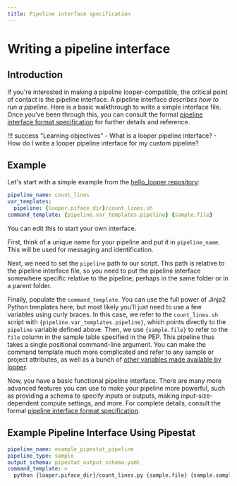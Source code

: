 ```yaml
---
title: Pipeline interface specification
---
```


# Writing a pipeline interface

## Introduction

If you're interested in making a pipeline looper-compatible, the critical point of contact is the pipeline interface.
A pipeline interface *describes how to run a pipeline*.
Here is a basic walkthrough to write a simple interface file. Once you've been through this, you can consult the formal [pipeline interface format specification](pipeline-interface-specification.md) for further details and reference.

!!! success "Learning objectives"
    - What is a looper pipeline interface?
    - How do I write a looper pipeline interface for my custom pipeline?


## Example

Let's start with a simple example from the [hello_looper repository](https://github.com/pepkit/hello_looper):

```yaml
pipeline_name: count_lines
var_templates:
  pipeline: {looper.piface_dir}/count_lines.sh
command_template: {pipeline.var_templates.pipeline} {sample.file}
```

You can edit this to start your own interface.

First, think of a unique name for your pipeline and put it in  `pipeline_name`. This will be used for messaging and identification.

Next, we need to set the `pipeline` path to our script. This path is relative to the pipeline interface file, so you need to put the pipeline interface somewhere specific relative to the pipeline; perhaps in the same folder or in a parent folder.

Finally, populate the `command_template`. You can use the full power of Jinja2 Python templates here, but most likely you'll just need to use a few variables using curly braces. In this case, we refer to the `count_lines.sh` script with `{pipeline.var_templates.pipeline}`, which points directly to the `pipeline` variable defined above. Then, we use `{sample.file}` to refer to the `file` column in the sample table specified in the PEP. This pipeline thus takes a single positional command-line argument. You can make the command template much more complicated and refer to any sample or project attributes, as well as a bunch of [other variables made available by looper](variable-namespaces.md).

Now, you have a basic functional pipeline interface. There are many more advanced features you can use to make your pipeline more powerful, such as providing a schema to specify inputs or outputs, making input-size-dependent compute settings, and more. For complete details, consult the formal [pipeline interface format specification](pipeline-interface-specification.md).

## Example Pipeline Interface Using Pipestat
```yaml
pipeline_name: example_pipestat_pipeline
pipeline_type: sample
output_schema: pipestat_output_schema.yaml
command_template: >
  python {looper.piface_dir}/count_lines.py {sample.file} {sample.sample_name} {pipestat.results_file}
```
